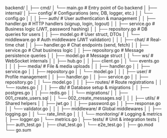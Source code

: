 backend/
│
├── cmd/
│   └── main.go                     # Entry point of Go backend
│
├── internal/
│   ├── config/                     # Configurations (env, DB, logger, etc.)
│   │   └── config.go
│   │
│   ├── auth/                       # User authentication & management
│   │   ├── handler.go              # HTTP handlers (signup, login, logout)
│   │   ├── service.go              # Business logic (JWT, password hashing)
│   │   ├── repository.go           # DB queries for users
│   │   ├── model.go                # User struct, DTOs
│   │   └── middleware.go           # Auth middleware (JWT validation)
│   │
│   ├── chat/                       # Real-time chat
│   │   ├── handler.go              # Chat endpoints (send, fetch)
│   │   ├── service.go              # Chat business logic
│   │   ├── repository.go           # Message persistence queries
│   │   ├── model.go                # Message struct
│   │   └── ws/                     # WebSocket internals
│   │       ├── hub.go
│   │       ├── client.go
│   │       └── events.go
│   │
│   ├── media/                      # File & media uploads
│   │   ├── handler.go
│   │   ├── service.go
│   │   ├── repository.go
│   │   └── model.go
│   │
│   ├── user/                       # Profile management
│   │   ├── handler.go
│   │   ├── service.go
│   │   ├── repository.go
│   │   └── model.go
│   │
│   ├── routes/                     # Route registrations
│   │   └── routes.go
│   │
│   ├── db/                         # Database setup & migrations
│   │   ├── postgres.go
│   │   ├── redis.go
│   │   └── migrations/
│   │       ├── 001_create_users.sql
│   │       └── 002_create_messages.sql
│   │
│   ├── utils/                      # Shared helpers
│   │   ├── jwt.go
│   │   ├── password.go
│   │   ├── response.go
│   │   └── validator.go
│   │
│   ├── middleware/                 # Global middlewares
│   │   ├── logging.go
│   │   └── rate_limit.go
│   │
│   └── monitoring/                 # Logging & metrics
│       ├── logger.go
│       └── metrics.go
│
├── tests/                          # Unit & integration tests
│   ├── auth_test.go
│   ├── chat_test.go
│   └── e2e_test.go
│
├── go.mod
└── go.sum
